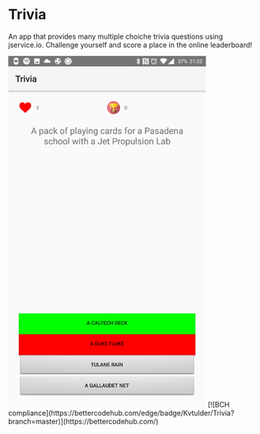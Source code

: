 # Trivia

An app that provides many multiple choiche trivia questions using jservice.io. Challenge yourself and score a place in the online leaderboard!

<img src="doc/screenshot.jpg" width="400">
[![BCH compliance](https://bettercodehub.com/edge/badge/Kvtulder/Trivia?branch=master)](https://bettercodehub.com/)
